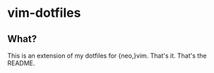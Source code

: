 # vim-dotfiles

## What?

This is an extension of my dotfiles for {neo,}vim. That's it. That's the
README.

